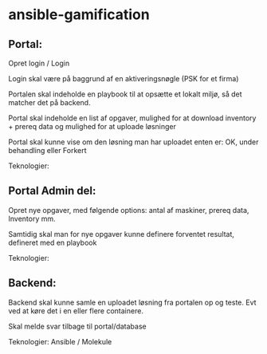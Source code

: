 # ansible-gamification

## Portal:

Opret login / Login

Login skal være på baggrund af en aktiveringsnøgle (PSK for et firma)

Portalen skal indeholde en playbook til at opsætte et lokalt miljø, så det matcher det på backend.

Portal skal indeholde en list af opgaver, mulighed for at download inventory + prereq data og mulighed for at uploade løsninger

Portal skal kunne vise om den løsning man har uploadet enten er: OK, under behandling eller Forkert

Teknologier:


## Portal Admin del:

Opret nye opgaver, med følgende options: antal af maskiner, prereq data, Inventory mm.

Samtidig skal man for nye opgaver kunne definere forventet resultat, defineret med en playbook

Teknologier:


## Backend:

Backend skal kunne samle en uploadet løsning fra portalen op og teste. Evt ved at køre det i en eller flere containere.

Skal melde svar tilbage til portal/database

Teknologier: Ansible / Molekule
